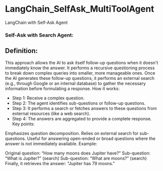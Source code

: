 # LangChain_SelfAsk_MultiToolAgent
LangChain with Self-Ask Agent

### Self-Ask with Search Agent:

## Definition:

This approach allows the AI to ask itself follow-up questions when it doesn't immediately know the answer. It performs a recursive questioning process to break down complex queries into smaller, more manageable ones.
Once the AI generates these follow-up questions, it performs an external search (e.g., through Google or an internal database) to gather the necessary information before formulating a response.
How it works:

- Step 1: Receive a complex question.
- Step 2: The agent identifies sub-questions or follow-up questions.
- Step 3: It performs a search or fetches answers to these questions from external resources (like a web search).
- Step 4: The answers are aggregated to provide a complete response.
Key points:

Emphasizes question decomposition.
Relies on external search for sub-questions.
Useful for answering open-ended or broad questions where the answer is not immediately available.
Example:

Original question: “How many moons does Jupiter have?”
Sub-question: “What is Jupiter?” (search)
Sub-question: “What are moons?” (search)
Finally, it retrieves the answer: "Jupiter has 79 moons."
